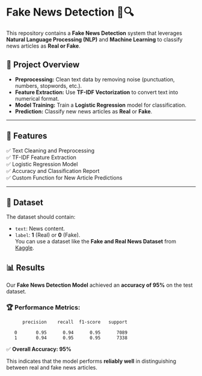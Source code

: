 # Fake News Detection 📰🔍

This repository contains a **Fake News Detection** system that leverages **Natural Language Processing (NLP)** and **Machine Learning** to classify news articles as **Real or Fake**. 

## 📌 Project Overview
- **Preprocessing:** Clean text data by removing noise (punctuation, numbers, stopwords, etc.).
- **Feature Extraction:** Use **TF-IDF Vectorization** to convert text into numerical format.
- **Model Training:** Train a **Logistic Regression** model for classification.
- **Prediction:** Classify new news articles as **Real** or **Fake**.

---

## 🚀 Features
✅ Text Cleaning and Preprocessing  
✅ TF-IDF Feature Extraction  
✅ Logistic Regression Model  
✅ Accuracy and Classification Report  
✅ Custom Function for New Article Predictions  

---

## 📂 Dataset
The dataset should contain:
- `text`: News content.
- `label`: **1** (Real) or **0** (Fake).  
You can use a dataset like the **Fake and Real News Dataset** from [Kaggle](https://www.kaggle.com/clmentbisaillon/fake-and-real-news-dataset). 

## 📊 Results  
Our **Fake News Detection Model** achieved an **accuracy of 95%** on the test dataset.  

### 🏆 Performance Metrics:  
          precision    recall  f1-score   support  

       0       0.95      0.94      0.95      7089  
       1       0.94      0.95      0.95      7338  




✅ **Overall Accuracy: 95%**  

This indicates that the model performs **reliably well** in distinguishing between real and fake news articles.  
